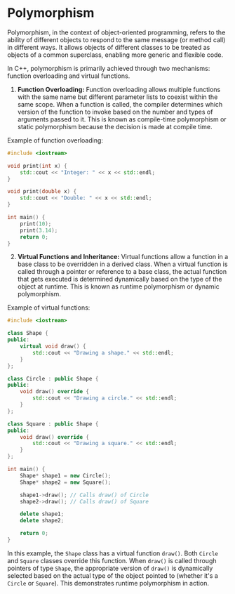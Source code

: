 # Polymorphism

Polymorphism, in the context of object-oriented programming, refers to the ability of different objects to respond to the same message (or method call) in different ways. It allows objects of different classes to be treated as objects of a common superclass, enabling more generic and flexible code.

In C++, polymorphism is primarily achieved through two mechanisms: function overloading and virtual functions.

1. **Function Overloading:** Function overloading allows multiple functions with the same name but different parameter lists to coexist within the same scope. When a function is called, the compiler determines which version of the function to invoke based on the number and types of arguments passed to it. This is known as compile-time polymorphism or static polymorphism because the decision is made at compile time.

Example of function overloading:

```cpp
#include <iostream>

void print(int x) {
    std::cout << "Integer: " << x << std::endl;
}

void print(double x) {
    std::cout << "Double: " << x << std::endl;
}

int main() {
    print(10);
    print(3.14);
    return 0;
}
```

2. **Virtual Functions and Inheritance:** Virtual functions allow a function in a base class to be overridden in a derived class. When a virtual function is called through a pointer or reference to a base class, the actual function that gets executed is determined dynamically based on the type of the object at runtime. This is known as runtime polymorphism or dynamic polymorphism.

Example of virtual functions:

```cpp
#include <iostream>

class Shape {
public:
    virtual void draw() {
        std::cout << "Drawing a shape." << std::endl;
    }
};

class Circle : public Shape {
public:
    void draw() override {
        std::cout << "Drawing a circle." << std::endl;
    }
};

class Square : public Shape {
public:
    void draw() override {
        std::cout << "Drawing a square." << std::endl;
    }
};

int main() {
    Shape* shape1 = new Circle();
    Shape* shape2 = new Square();

    shape1->draw(); // Calls draw() of Circle
    shape2->draw(); // Calls draw() of Square

    delete shape1;
    delete shape2;

    return 0;
}
```

In this example, the `Shape` class has a virtual function `draw()`. Both `Circle` and `Square` classes override this function. When `draw()` is called through pointers of type `Shape`, the appropriate version of `draw()` is dynamically selected based on the actual type of the object pointed to (whether it's a `Circle` or `Square`). This demonstrates runtime polymorphism in action.